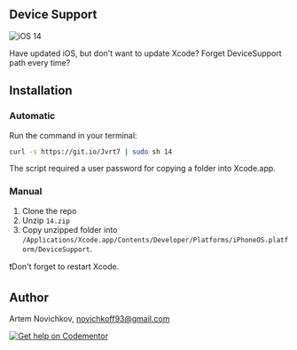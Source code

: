 ## Device Support
![iOS 14](https://img.shields.io/badge/iOS-14%20-green.svg)

Have updated iOS, but don't want to update Xcode? Forget DeviceSupport path every time?


## Installation

### Automatic

Run the command in your terminal:
```bash
curl -s https://git.io/Jvrt7 | sudo sh 14
```
The script required a user password for copying a folder into Xcode.app.

### Manual

1. Clone the repo
2. Unzip `14.zip` 
3. Copy unzipped folder into `/Applications/Xcode.app/Contents/Developer/Platforms/iPhoneOS.platform/DeviceSupport`.

❗️Don't forget to restart Xcode.

## Author

Artem Novichkov, novichkoff93@gmail.com

[![Get help on Codementor](https://cdn.codementor.io/badges/get_help_github.svg)](https://www.codementor.io/artemnovichkov?utm_source=github&utm_medium=button&utm_term=artemnovichkov&utm_campaign=github)
